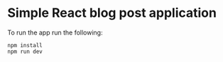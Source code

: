 # Simple React blog post application

To run the app run the following:

```console
npm install
npm run dev
```
